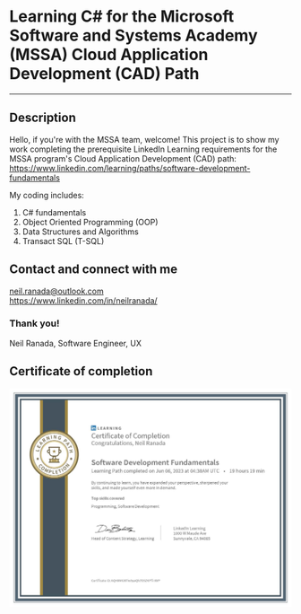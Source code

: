 # Learning C# for the Microsoft Software and Systems Academy (MSSA) Cloud Application Development (CAD) Path
***

## Description
Hello, if you're with the MSSA team, welcome! This project is to show my work completing the prerequisite LinkedIn Learning requirements for the MSSA program's Cloud Application Development (CAD) path: https://www.linkedin.com/learning/paths/software-development-fundamentals 

My coding includes:
1. C# fundamentals 
2. Object Oriented Programming (OOP)
3. Data Structures and Algorithms
4. Transact SQL (T-SQL)


## Contact and connect with me
neil.ranada@outlook.com </br>
https://www.linkedin.com/in/neilranada/

### Thank you!
Neil Ranada, Software Engineer, UX

## Certificate of completion
<img src="./public/CertificateOfCompletion_Software Development Fundamentals-neil-ranada.jpg" >
